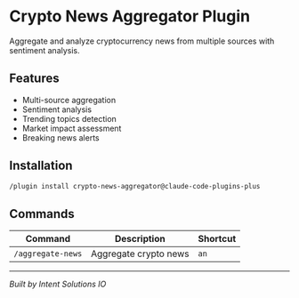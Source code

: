# Crypto News Aggregator Plugin

Aggregate and analyze cryptocurrency news from multiple sources with sentiment analysis.

## Features
- Multi-source aggregation
- Sentiment analysis
- Trending topics detection
- Market impact assessment
- Breaking news alerts

## Installation
```bash
/plugin install crypto-news-aggregator@claude-code-plugins-plus
```

## Commands
| Command | Description | Shortcut |
|---------|-------------|----------|
| `/aggregate-news` | Aggregate crypto news | `an` |

---
*Built by Intent Solutions IO*